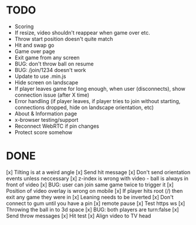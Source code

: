 # TODO

- Scoring
- If resize, video shouldn't reappear when game over etc.
- Throw start position doesn't quite match
- Hit and swap go
- Game over page
- Exit game from any screen
- BUG: don't throw ball on resume
- BUG: /join/1234 doesn't work
- Update to use .min.js
- Hide screen on landscape
- If player leaves game for long enough, when user (disconnects), show connection issue (after X time)
- Error handling (if player leaves, if player tries to join without starting, connections dropped, hide on landscape orientation, etc)
- About & Information page
- x-browser testing/support
- Reconnect WebRTC if pin changes
- Protect score somehow


# DONE

[x] Tilting is at a weird angle
[x] Send hit message
[x] Don't send orientation events unless neccessary
[x] z-index is wrong with video - ball is always in front of video
[x] BUG: user can join same game twice to trigger it
[x] Position of video overlay is wrong on mobile
[x] If player hits root (/) then exit any game they were in
[x] Leaning needs to be inverted
[x] Don't connect to gum until you have a pin
[x] remote pause
[x] Test https ws
[x] Throwing the ball in to 3d space
[x] BUG: both players are turn:false
[x] Send throw messages
[x] Hit test
[x] Align video to TV head
